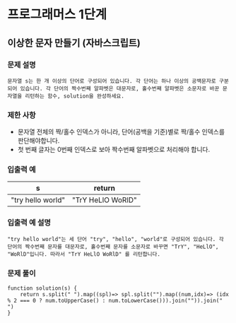 # 프로그래머스 1단계
## 이상한 문자 만들기 (자바스크립트)  

### 문제 설명
```문자열 s는 한 개 이상의 단어로 구성되어 있습니다. 각 단어는 하나 이상의 공백문자로 구분되어 있습니다. 각 단어의 짝수번째 알파벳은 대문자로, 홀수번째 알파벳은 소문자로 바꾼 문자열을 리턴하는 함수, solution을 완성하세요.```

### 제한 사항
- 문자열 전체의 짝/홀수 인덱스가 아니라, 단어(공백을 기준)별로 짝/홀수 인덱스를 판단해야합니다.
- 첫 번째 글자는 0번째 인덱스로 보아 짝수번째 알파벳으로 처리해야 합니다.


### 입출력 예   
| s | return 
| ------- | -------- 
| "try hello world" | "TrY HeLlO WoRlD"

### 입출력 예 설명  
```
"try hello world"는 세 단어 "try", "hello", "world"로 구성되어 있습니다. 각 단어의 짝수번째 문자를 대문자로, 홀수번째 문자를 소문자로 바꾸면 "TrY", "HeLlO", "WoRlD"입니다. 따라서 "TrY HeLlO WoRlD" 를 리턴합니다.
```   
 
### 문제 풀이    
```
function solution(s) {
    return s.split(" ").map((spl)=> spl.split("").map((num,idx)=> (idx % 2 === 0 ? num.toUpperCase() : num.toLowerCase())).join("")).join(" ")
}
```
